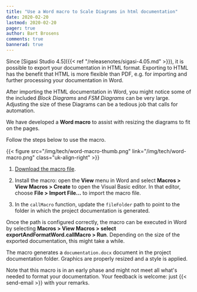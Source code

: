 ```yaml
---
title: "Use a Word macro to Scale Diagrams in html documentation"
date: 2020-02-20
lastmod: 2020-02-20
pager: true
author: Bart Brosens
comments: true
bannerad: true
---
```


Since [Sigasi Studio 4.5]({{< ref "/releasenotes/sigasi-4.05.md" >}}), it is possible to export your documentation in HTML format.
Exporting to HTML has the benefit that HTML is more flexible than PDF, e.g. for importing and further processing your documentation in Word.

After importing the HTML documentation in Word, you might notice some of the included *Block Diagrams* and *FSM Diagrams* can be very large.
Adjusting the size of these Diagrams can be a tedious job that calls for automation.

We have developed a **Word macro** to assist with resizing the diagrams to fit on the pages.

Follow the steps below to use the macro.

{{< figure src="/img/tech/word-macro-thumb.png" link="/img/tech/word-macro.png" class="uk-align-right" >}}

1. [Download the macro file](/resources/tech/exportAndFormatWord.bas).

2. Install the macro: open the **View** menu in Word and select **Macros > View Macros > Create** to open the Visual Basic editor.
In that editor, choose **File > Import File...** to import the macro file.

3. In the `callMacro` function, update the `fileFolder` path to point to the folder in which the project documentation is generated.

Once the path is configured correctly, the macro can be executed in Word by selecting **Macros > View Macros > select exportAndFormatWord.callMacro > Run**.
Depending on the size of the exported documentation, this might take a while.

The macro generates a `documentation.docx` document in the project documentation folder.
Graphics are properly resized and a style is applied.

Note that this macro is in an early phase and might not meet all what's needed to format your documentation.
Your feedback is welcome: just {{< send-email >}} with your remarks.

